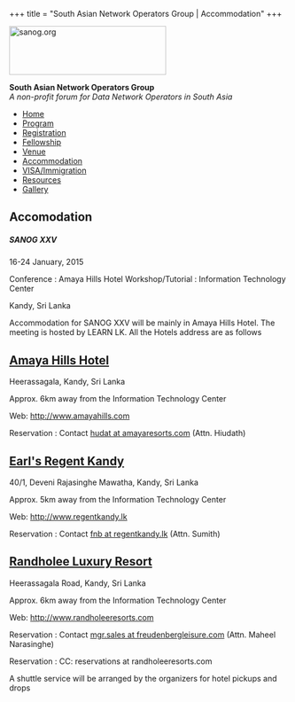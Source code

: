 +++
title = "South Asian Network Operators Group | Accommodation"
+++

[<img src="../images/logo.jpg" width="283" height="88" alt="sanog.org" />](../index.html)

**South Asian Network Operators Group**  
*A non-profit forum for Data Network Operators in South Asia*

-   [Home](index.html)
-   [Program](program.html)
-   [Registration](reg.html)
-   [Fellowship](fellowship.html)
-   [Venue](venue.html)
-   [Accommodation](accomo.html)
-   [VISA/Immigration](visa.html)
-   [Resources](downloads.html)
-   [Gallery](gallery.html)

Accomodation
------------

##### SANOG XXV

16-24 January, 2015

Conference : Amaya Hills Hotel Workshop/Tutorial : Information
Technology Center

Kandy, Sri Lanka

  
  
  
  
  
  
  
  
  
  
  
  
  
  
  
  
  
  
  
  
  
  
  

Accommodation for SANOG XXV will be mainly in Amaya Hills Hotel. The
meeting is hosted by LEARN LK. All the Hotels address are as follows

  

[Amaya Hills Hotel](http://www.amayahills.com)
----------------------------------------------

Heerassagala, Kandy, Sri Lanka

Approx. 6km away from the Information Technology Center

Web: <http://www.amayahills.com>

  

Reservation : Contact [hudat at
amayaresorts.com](mailto:hudat@amayaresorts.com) (Attn. Hiudath)

  
  

[Earl's Regent Kandy](http://www.regentkandy.lk)
------------------------------------------------

40/1, Deveni Rajasinghe Mawatha, Kandy, Sri Lanka

Approx. 5km away from the Information Technology Center

Web: <http://www.regentkandy.lk>

  

Reservation : Contact [fnb at regentkandy.lk](mailto:fnb@regentkandy.lk)
(Attn. Sumith)

  
  

[Randholee Luxury Resort](http://www.randholeeresorts.com/)
-----------------------------------------------------------

Heerassagala Road, Kandy, Sri Lanka

Approx. 6km away from the Information Technology Center

Web: <http://www.randholeeresorts.com>

  

Reservation : Contact [mgr.sales at
freudenbergleisure.com](mailto:mgr.sales@freudenbergleisure.com) (Attn.
Maheel Narasinghe)

Reservation : CC: reservations at randholeeresorts.com

  

A shuttle service will be arranged by the organizers for hotel pickups
and drops
